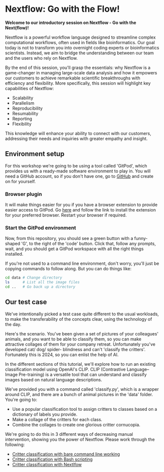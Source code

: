 # Nextflow: Go with the Flow!

**Welcome to our introductory session on Nextflow - Go with the Next(flow)!**

Nextflow is a powerful workflow language designed to streamline complex computational workflows, often used in fields like bioinformatics. Our goal today is not to transform you into overnight coding experts or bioinformatics scientists. Instead, we aim to bridge the understanding between our team and the users who rely on Nextflow.

By the end of this session, you'll grasp the essentials: why Nextflow is a game-changer in managing large-scale data analysis and how it empowers our customers to achieve remarkable scientific breakthroughs with efficiency and flexibility. More specifically, this session will highlight key capabilities of Nextflow:

- Scalability
- Parallelism
- Reproducibility
- Resumability
- Reporting
- Flexibility

This knowledge will enhance your ability to connect with our customers, addressing their needs and inquiries with greater empathy and insight.

## Environment setup

For this workshop we're going to be using a tool called 'GitPod', which provides us with a ready-made software environment to play in. You will need a GitHub account, so if you don't have one, go to [GitHub](https://github.com/) and create on for yourself.

### Browser plugin

It will make things easier for you if you have a browser extension to provide easier access to GitPod. Go [here](https://www.gitpod.io/docs/configure/user-settings/browser-extension) and follow the link to install the extension for your preferred browser. Restart your browser if required.

### Start the GitPod environment

Now, from this repository, you should see a green button with a funny-shaped 'G', to the right of the 'code' button. Click that, follow any prompts, wait, and you should get a GitPod workspace with all the right things installed.

If you're not used to a command line environment, don't worry, you'll just be copying commands to follow along. But you can do things like:

```bash
cd data # Change directory
ls      # List all the image files
cd ..   # Go back up a directory
```

## Our test case

We've intentionally picked a test case quite different to the usual workloads, to make the transferability of the concepts clear, using the technology of the day.

Here's the scenario. You've been given a set of pictures of your colleagues' animals, and you want to be able to classify them, so you can make attractive collages of them for your company retreat. Unfortunately you've developed cat/ dog/ spider- blindness and can't 'classify the critters'. Fortunately this is 2024, so you can enlist the help of AI. 

In the different sections of this tutorial, we'll explore how to run an existing classification model using OpenAI's CLIP. CLIP (Contrastive Language–Image Pre-training) is a versatile tool that can understand and classify images based on natural language descriptions. 

We've provided you with a command called 'classify.py', which is a wrapper around CLIP, and there are a bunch of animal pictures in the 'data' folder. You're going to:

 - Use a popular classification tool to assign critters to classes based on a dictionary of labels you provide.
 - Make a collage of the critters for each class.
 - Combine the collages to create one glorious critter cornucopia.

We're going to do this in 3 different ways of decreasing manual intervention, showing you the power of Nextflow. Please work through the following:

 * [Critter classification with bare command line working](docs/cli.md)
 * [Critter classification with Bash scripting](docs/bash.md)
 * [Critter classification with Nextlfow](docs/nextflow.md)
